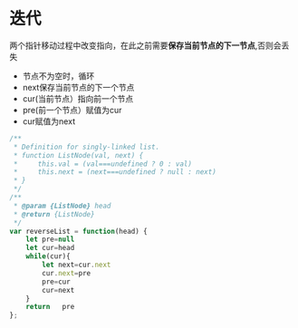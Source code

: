 # 迭代
两个指针移动过程中改变指向，在此之前需要**保存当前节点的下一节点**,否则会丢失
- 节点不为空时，循环
- next保存当前节点的下一个节点
- cur(当前节点）指向前一个节点
- pre(前一个节点）赋值为cur
- cur赋值为next
```js
/**
 * Definition for singly-linked list.
 * function ListNode(val, next) {
 *     this.val = (val===undefined ? 0 : val)
 *     this.next = (next===undefined ? null : next)
 * }
 */
/**
 * @param {ListNode} head
 * @return {ListNode}
 */
var reverseList = function(head) {
    let pre=null
    let cur=head
    while(cur){
        let next=cur.next
        cur.next=pre
        pre=cur
        cur=next
    }
    return   pre
};
```
